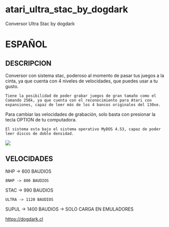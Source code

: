 # atari_ultra_stac_by_dogdark

Conversor Ultra Stac by dogdark

# ESPAÑOL

## DESCRIPCION
Conversor con sistema stac, poderoso al momento de pasar tus juegos a la cinta, ya que cuenta con 4 niveles de velocidades, que puedes usar a tu gusto.

```
Tiene la posibilidad de poder grabar juegos de gran tamaño como el Comando 256k, ya que cuenta con el reconocimiento para Atari con expansiones, capaz de leer más de los 4 bancos originales del 130xe.

```
Para cambiar las velocidades de grabación, solo basta con presionar la tecla OPTION de tu 
computadora.

```
El sistema esta bajo el sistema operativo MyDOS 4.53, capaz de poder leer discos de doble densidad.

```

<picture>
 <img src="https://github.com/a8dogdark/atari_ultra_stac_by_dogdark/blob/371c8a62a52f6856abf2c6ed3a17bef6a87f8435/ultra.png">
</picture>

## VELOCIDADES

NHP -> 600 BAUDIOS
```
8NHP -> 800 BAUDIOS
```
STAC -> 990 BAUDIOS
```
ULTRA -> 1120 BAUDIOS
```
SUPUL -> 1400 BAUDIOS -> SOLO CARGA EN EMULADORES

https://dogdark.cl